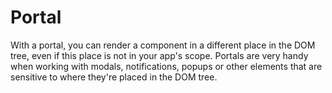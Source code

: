 # Portal

With a portal, you can render a component in a different place in the DOM tree,
even if this place is not in your app's scope. Portals are very handy when working
with modals, notifications, popups or other elements that are sensitive to where
they're placed in the DOM tree.

<Playground />

<Usage />

<Api />

<Examples />

<Example value="default" />

<Checklist 
    accessibility={false}
    bidirectionality={false}
    cssParts={false}
    cssVariables={false}
    documentation={false}
    examples={false}
    events={false}
    keyboard={false}
    methods={false}
    playground={false}
    properties={false}
    skeleton={false}
    slots={false}
/>
